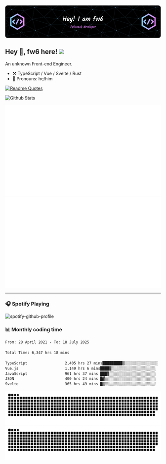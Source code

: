 ![Header](github-header-image.png)

## Hey 👋, fw6 here! <img src="https://github.githubassets.com/images/mona-whisper.gif" height="24" />


An unknown Front-end Engineer.

-   :hammer_and_pick: TypeScript / Vue / Svelte / Rust
-   :man: Pronouns: he/him


[![Readme Quotes](https://quotes-github-readme.vercel.app/api?type=horizontal&theme=algolia)](https://github.com/piyushsuthar/github-readme-quotes)



![Github Stats](https://github-readme-stats.vercel.app/api?username=fw6&bg_color=30,e96443,904e95&title_color=fff&text_color=fff)

![](https://raw.githubusercontent.com/fw6/github-stats-transparent/output/generated/overview.svg)
![](https://raw.githubusercontent.com/fw6/github-stats-transparent/output/generated/languages.svg)


---

### 🎧 Spotify Playing

<!-- ![spotify-github-profile](/img/default.svg) -->

![spotify-github-profile](https://spotify-github-profile.vercel.app/api/view.svg?uid=r6wn4hdvypv0lkzyrj0e0pjct&cover_image=true&theme=default&show_offline=true&background_color=9a10ad&interchange=true&bar_color_cover=true)



### :bar_chart: Monthly coding time 

<!--START_SECTION:waka-->

```txt
From: 28 April 2021 - To: 18 July 2025

Total Time: 6,347 hrs 18 mins

TypeScript                 2,405 hrs 27 mins█████████▒░░░░░░░░░░░░░░░   37.90 %
Vue.js                     1,149 hrs 6 mins████▓░░░░░░░░░░░░░░░░░░░░   18.10 %
JavaScript                 961 hrs 37 mins ███▓░░░░░░░░░░░░░░░░░░░░░   15.15 %
JSON                       400 hrs 24 mins █▓░░░░░░░░░░░░░░░░░░░░░░░   06.31 %
Svelte                     365 hrs 49 mins █▒░░░░░░░░░░░░░░░░░░░░░░░   05.76 %
```

<!--END_SECTION:waka-->




![github contribution grid snake animation](https://raw.githubusercontent.com/platane/platane/output/github-contribution-grid-snake-dark.svg#gh-dark-mode-only)![github contribution grid snake animation](https://raw.githubusercontent.com/platane/platane/output/github-contribution-grid-snake.svg#gh-light-mode-only)
